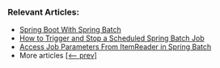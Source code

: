 ### Relevant Articles:

- [Spring Boot With Spring Batch](https://www.baeldung.com/spring-boot-spring-batch)
- [How to Trigger and Stop a Scheduled Spring Batch Job](https://www.baeldung.com/spring-batch-start-stop-job)
- [Access Job Parameters From ItemReader in Spring Batch](https://www.baeldung.com/spring-batch-itemreader-access-job-parameters)
- More articles [[<-- prev]](/spring-batch)
